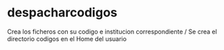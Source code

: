 # despacharcodigos
Crea los ficheros con su codigo e institucion correspondiente / Se crea el directorio codigos en el Home del usuario
